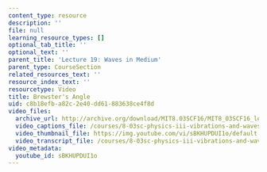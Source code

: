 ```yaml
---
content_type: resource
description: ''
file: null
learning_resource_types: []
optional_tab_title: ''
optional_text: ''
parent_title: 'Lecture 19: Waves in Medium'
parent_type: CourseSection
related_resources_text: ''
resource_index_text: ''
resourcetype: Video
title: Brewster's Angle
uid: c8b18efb-a82c-2e40-dd61-883638ce4f8d
video_files:
  archive_url: http://archive.org/download/MIT8.03SCF16/MIT8_03SCF16_lec19_300k.mp4
  video_captions_file: /courses/8-03sc-physics-iii-vibrations-and-waves-fall-2016/377630a8b2845b4fa940e158f1e8765e_sBKHUPDUI1o.vtt
  video_thumbnail_file: https://img.youtube.com/vi/sBKHUPDUI1o/default.jpg
  video_transcript_file: /courses/8-03sc-physics-iii-vibrations-and-waves-fall-2016/d8a78a5c6c941c1dd7193eb94c795400_sBKHUPDUI1o.pdf
video_metadata:
  youtube_id: sBKHUPDUI1o
---
```

